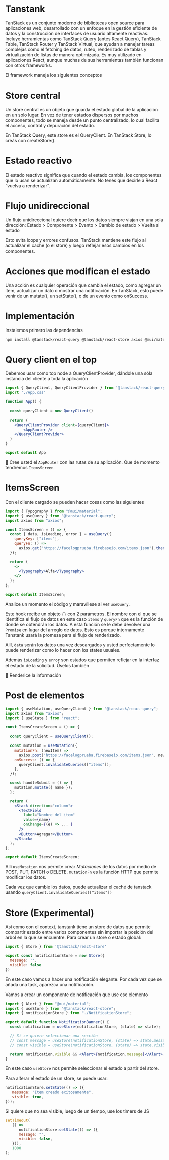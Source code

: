 # Tanstank

TanStack es un conjunto moderno de bibliotecas open source para aplicaciones web, desarrollado con un enfoque en la gestión eficiente de datos y la construcción de interfaces de usuario altamente reactivas. Incluye herramientas como TanStack Query (antes React Query), TanStack Table, TanStack Router y TanStack Virtual, que ayudan a manejar tareas complejas como el fetching de datos, ruteo, renderizado de tablas y virtualización de listas de manera optimizada. Es muy utilizado en aplicaciones React, aunque muchas de sus herramientas también funcionan con otros frameworks.

El framework maneja los siguientes conceptos

# Store central

Un store central es un objeto que guarda el estado global de la aplicación en un solo lugar.
En vez de tener estados dispersos por muchos componentes, todo se maneja desde un punto centralizado, lo cual facilita el acceso, control y depuración del estado.

En TanStack Query, este store es el QueryClient.
En TanStack Store, lo creás con createStore().


# Estado reactivo

El estado reactivo significa que cuando el estado cambia, los componentes que lo usan se actualizan automáticamente.
No tenés que decirle a React “vuelva a renderizar”.


# Flujo unidireccional

Un flujo unidireccional quiere decir que los datos siempre viajan en una sola dirección:
Estado > Componente > Evento > Cambio de estado > Vuelta al estado

Esto evita loops y errores confusos.
TanStack mantiene este flujo al actualizar el cache (o el store) y luego reflejar esos cambios en los componentes.


# Acciones que modifican el estado

Una acción es cualquier operación que cambia el estado, como agregar un ítem, actualizar un dato o mostrar una notificación.
En TanStack, esto puede venir de un mutate(), un setState(), o de un evento como onSuccess.

# Implementación

Instalemos primero las dependencias

```bash
npm install @tanstack/react-query @tanstack/react-store axios @mui/material @emotion/react @emotion/styled
```


# Query client en el top

Debemos usar como top node a QueryClientProvider, dándole una sóla instancia del cliente a toda la aplicación

```jsx
import { QueryClient, QueryClientProvider } from '@tanstack/react-query'
import './App.css'

function App() {
  
  const queryClient = new QueryClient()

  return (
    <QueryClientProvider client={queryClient}>
        <AppRouter />
    </QueryClientProvider>
  )
}

export default App
```

🎯 Cree usted el `AppRouter` con las rutas de su aplicación. Que de momento tendremos `ItemsScreen`


# ItemsScreen

Con el cliente cargado se pueden hacer cosas como las siguientes

```jsx
import { Typography } from "@mui/material";
import { useQuery } from "@tanstack/react-query";
import axios from "axios";

const ItemsScreen = () => {
  const { data, isLoading, error } = useQuery({
    queryKey: ["items"],
    queryFn: () =>
      axios.get("https://facelogprueba.firebaseio.com/items.json").then(res=>res.data),
  });

  return (
    <>
      <Typography>Alfa</Typography>
    </>
  );
};

export default ItemsScreen;
```

Analice un momento el código y maravíllese al ver `useQuery`.

Este hook recibe un objeto `{}` con 2 parámetros. El nombre con el que se identifica el flujo de datos en este caso `items` y `queryFn` que es la función de donde se obtendrán los datos. A esta función se le debe devolver una `Promise` en lugar del arreglo de datos. Esto es porque internamente Tanstank usará la promesa para el flujo de renderizado.

Allí, `data` serán los datos una vez descargados y usted perfectamente lo puede renderizar como lo hacer con los states usuales.

Además `isLoading` y `error` son estados que permiten reflejar en la interfaz el estado de la solicitud. Úselos también


🎯 Renderice la información


# Post de elementos

```jsx
import { useMutation, useQueryClient } from "@tanstack/react-query";
import axios from "axios";
import { useState } from "react";

const ItemsCreateScreen = () => {
  
  const queryClient = useQueryClient();

  const mutation = useMutation({
    mutationFn: (newItem) =>
      axios.post("https://facelogprueba.firebaseio.com/items.json", newItem),
    onSuccess: () => {
      queryClient.invalidateQueries(["items"]);
    },
  });

  const handleSubmit = () => {
    mutation.mutate({ name });
  };

  return (
    <Stack direction="column">
      <TextField
        label="Nombre del item"
        value={name}
        onChange={(e) => ... }
      />
      <Button>Agregar</Button>
    </Stack>
  );
};

export default ItemsCreateScreen;
```

Allí `useMutation` nos permite crear *Mutaciones* de los datos por medio de POST, PUT, PATCH o DELETE. `mutationFn` es la función HTTP que permite modificar los datos.

Cada vez que cambie los datos, puede actualizar el caché de tanstack usando `queryClient.invalidateQueries(["items"])`

# Store (Experimental)

Así como con el context, tanstank tiene un store de datos que permite compartir estado entre varios componentes sin importar la posición del arbol en la que se encuentre. Para crear un store o estado global:

```jsx
import { Store } from '@tanstack/react-store'

export const notificationStore = new Store({
  message: '',
  visible: false
})
```

En este caso vamos a hacer una notificación elegante. Por cada vez que se añada una task, aparezca una notificación.

Vamos a crear un componente de notificación que use ese elemento

```jsx
import { Alert } from "@mui/material";
import { useStore } from "@tanstack/react-store";
import { notificationStore } from "./NotificationStore";

export default function NotificationBanner() {
  const notification = useStore(notificationStore, (state) => state);

  // Si se quiere seleccionar una sección
  // const message = useStore(notificationStore, (state) => state.message);
  // const visible = useStore(notificationStore, (state) => state.visible);

  return notification.visible && <Alert>{notification.message}</Alert>;
}
```

En este caso `useStore` nos permite seleccionar el estado a partir del store.

Para alterar el estado de un store, se puede usar:

```jsx
notificationStore.setState(() => ({
   message: "Item creado exitosamente",
   visible: true,
}));
```

Si quiere que no sea visible, luego de un tiempo, use los timers de JS

```jsx
setTimeout(
   () =>
      notificationStore.setState(() => ({
      message: "",
      visible: false,
   })),
   1000
);
```





